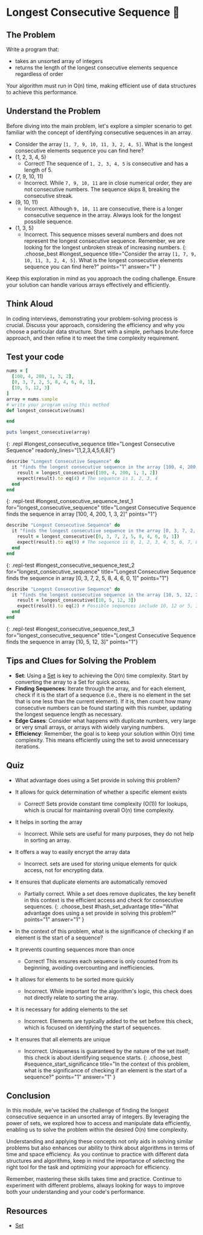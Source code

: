 # Longest Consecutive Sequence 🍡

## The Problem
Write a program that:
- takes an unsorted array of integers
- returns the length of the longest consecutive elements sequence regardless of order

Your algorithm must run in O(n) time, making efficient use of data structures to achieve this performance.

## Understand the Problem
Before diving into the main problem, let's explore a simpler scenario to get familiar with the concept of identifying consecutive sequences in an array.

- Consider the array `[1, 7, 9, 10, 11, 3, 2, 4, 5]`. What is the longest consecutive elements sequence you can find here?
- (1, 2, 3, 4, 5)
  - Correct! The sequence of `1, 2, 3, 4, 5` is consecutive and has a length of 5.
- (7, 9, 10, 11)
  - Incorrect. While `7, 9, 10, 11` are in close numerical order, they are not consecutive numbers. The sequence skips 8, breaking the consecutive streak.
- (9, 10, 11)
  - Incorrect. Although `9, 10, 11` are consecutive, there is a longer consecutive sequence in the array. Always look for the longest possible sequence.
- (1, 3, 5)
  - Incorrect. This sequence misses several numbers and does not represent the longest consecutive sequence. Remember, we are looking for the longest unbroken streak of increasing numbers.
{: .choose_best #longest_sequence title="Consider the array `[1, 7, 9, 10, 11, 3, 2, 4, 5]`. What is the longest consecutive elements sequence you can find here?" points="1" answer="1" }

Keep this exploration in mind as you approach the coding challenge. Ensure your solution can handle various arrays effectively and efficiently.

## Think Aloud
In coding interviews, demonstrating your problem-solving process is crucial. Discuss your approach, considering the efficiency and why you choose a particular data structure. Start with a simple, perhaps brute-force approach, and then refine it to meet the time complexity requirement.

## Test your code

```ruby
nums = [
  [100, 4, 200, 1, 3, 2],
  [0, 3, 7, 2, 5, 8, 4, 6, 0, 1],
  [10, 5, 12, 3]
]
array = nums.sample
# write your program using this method
def longest_consecutive(nums)

end

puts longest_consecutive(array)
```
{: .repl #longest_consecutive_sequence title="Longest Consecutive Sequence" readonly_lines="[1,2,3,4,5,6,8]"}

```ruby
describe "Longest Consecutive Sequence" do
  it "finds the longest consecutive sequence in the array [100, 4, 200, 1, 3, 2]" do
    result = longest_consecutive([100, 4, 200, 1, 3, 2])
    expect(result).to eq(4) # The sequence is 1, 2, 3, 4
  end
end
```
{: .repl-test #longest_consecutive_sequence_test_1 for="longest_consecutive_sequence" title="Longest Consecutive Sequence finds the sequence in array [100, 4, 200, 1, 3, 2]" points="1"}

```ruby
describe "Longest Consecutive Sequence" do
  it "finds the longest consecutive sequence in the array [0, 3, 7, 2, 5, 8, 4, 6, 0, 1]" do
    result = longest_consecutive([0, 3, 7, 2, 5, 8, 4, 6, 0, 1])
    expect(result).to eq(9) # The sequence is 0, 1, 2, 3, 4, 5, 6, 7, 8
  end
end
```
{: .repl-test #longest_consecutive_sequence_test_2 for="longest_consecutive_sequence" title="Longest Consecutive Sequence finds the sequence in array [0, 3, 7, 2, 5, 8, 4, 6, 0, 1]" points="1"}

```ruby
describe "Longest Consecutive Sequence" do
  it "finds the longest consecutive sequence in the array [10, 5, 12, 3]" do
    result = longest_consecutive([10, 5, 12, 3])
    expect(result).to eq(2) # Possible sequences include 10, 12 or 5, 3
  end
end
```
{: .repl-test #longest_consecutive_sequence_test_3 for="longest_consecutive_sequence" title="Longest Consecutive Sequence finds the sequence in array [10, 5, 12, 3]" points="1"}

## Tips and Clues for Solving the Problem
- **Set**: Using a [Set](https://ruby-doc.org/stdlib-2.5.3/libdoc/set/rdoc/Set.html) is key to achieving the O(n) time complexity. Start by converting the array to a Set for quick access.
- **Finding Sequences**: Iterate through the array, and for each element, check if it is the start of a sequence (i.e., there is no element in the set that is one less than the current element). If it is, then count how many consecutive numbers can be found starting with this number, updating the longest sequence length as necessary.
- **Edge Cases**: Consider what happens with duplicate numbers, very large or very small arrays, or arrays with widely varying numbers.
- **Efficiency**: Remember, the goal is to keep your solution within O(n) time complexity. This means efficiently using the set to avoid unnecessary iterations.

## Quiz
- What advantage does using a Set provide in solving this problem?
- It allows for quick determination of whether a specific element exists
  - Correct! Sets provide constant time complexity (O(1)) for lookups, which is crucial for maintaining overall O(n) time complexity.
- It helps in sorting the array
  - Incorrect. While sets are useful for many purposes, they do not help in sorting an array.
- It offers a way to easily encrypt the array data
  - Incorrect. sets are used for storing unique elements for quick access, not for encrypting data.
- It ensures that duplicate elements are automatically removed
  - Partially correct. While a set does remove duplicates, the key benefit in this context is the efficient access and check for consecutive sequences.
{: .choose_best #hash_set_advantage title="What advantage does using a set provide in solving this problem?" points="1" answer="1" }

- In the context of this problem, what is the significance of checking if an element is the start of a sequence?
- It prevents counting sequences more than once
  - Correct! This ensures each sequence is only counted from its beginning, avoiding overcounting and inefficiencies.
- It allows for elements to be sorted more quickly
  - Incorrect. While important for the algorithm's logic, this check does not directly relate to sorting the array.
- It is necessary for adding elements to the set
  - Incorrect. Elements are typically added to the set before this check, which is focused on identifying the start of sequences.
- It ensures that all elements are unique
  - Incorrect. Uniqueness is guaranteed by the nature of the set itself; this check is about identifying sequence starts.
{: .choose_best #sequence_start_significance title="In the context of this problem, what is the significance of checking if an element is the start of a sequence?" points="1" answer="1" }

## Conclusion
In this module, we've tackled the challenge of finding the longest consecutive sequence in an unsorted array of integers. By leveraging the power of sets, we explored how to access and manipulate data efficiently, enabling us to solve the problem within the desired O(n) time complexity.

Understanding and applying these concepts not only aids in solving similar problems but also enhances our ability to think about algorithms in terms of time and space efficiency. As you continue to practice with different data structures and algorithms, keep in mind the importance of selecting the right tool for the task and optimizing your approach for efficiency.

Remember, mastering these skills takes time and practice. Continue to experiment with different problems, always looking for ways to improve both your understanding and your code's performance.

## Resources
- [Set](https://ruby-doc.org/stdlib-2.5.3/libdoc/set/rdoc/Set.html)
